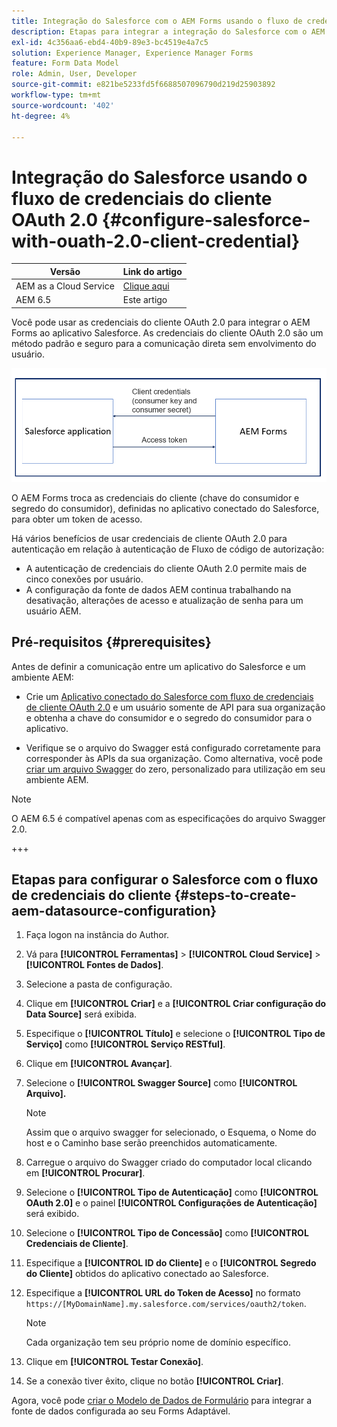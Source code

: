 ```yaml
---
title: Integração do Salesforce com o AEM Forms usando o fluxo de credenciais do cliente OAuth 2.0
description: Etapas para integrar a integração do Salesforce com o AEM Forms usando o fluxo de credenciais do cliente OAuth 2.0
exl-id: 4c356aa6-ebd4-40b9-89e3-bc4519e4a7c5
solution: Experience Manager, Experience Manager Forms
feature: Form Data Model
role: Admin, User, Developer
source-git-commit: e821be5233fd5f6688507096790d219d25903892
workflow-type: tm+mt
source-wordcount: '402'
ht-degree: 4%

---
```


# Integração do Salesforce usando o fluxo de credenciais do cliente OAuth 2.0 {#configure-salesforce-with-ouath-2.0-client-credential}

| Versão | Link do artigo |
| -------- | ---------------------------- |
| AEM as a Cloud Service | [Clique aqui](https://experienceleague.adobe.com/docs/experience-manager-cloud-service/content/forms/integrate/use-form-data-model/oauth2-client-credentials-flow-for-server-to-server-integration.html?lang=pt-BR) |
| AEM 6.5 | Este artigo |

Você pode usar as credenciais do cliente OAuth 2.0 para integrar o AEM Forms ao aplicativo Salesforce. As credenciais do cliente OAuth 2.0 são um método padrão e seguro para a comunicação direta sem envolvimento do usuário.

![Fluxo de trabalho ao definir a comunicação entre o AEM Forms e o aplicativo Salesforce](/help/forms/using/assets/salesforce-workflow.png)

O AEM Forms troca as credenciais do cliente (chave do consumidor e segredo do consumidor), definidas no aplicativo conectado do Salesforce, para obter um token de acesso.

Há vários benefícios de usar credenciais de cliente OAuth 2.0 para autenticação em relação à autenticação de Fluxo de código de autorização:

* A autenticação de credenciais do cliente OAuth 2.0 permite mais de cinco conexões por usuário.
* A configuração da fonte de dados AEM continua trabalhando na desativação, alterações de acesso e atualização de senha para um usuário AEM.

## Pré-requisitos {#prerequisites}

Antes de definir a comunicação entre um aplicativo do Salesforce e um ambiente AEM:

* Crie um [Aplicativo conectado do Salesforce com fluxo de credenciais de cliente OAuth 2.0](https://help.salesforce.com/s/articleView?id=sf.connected_app_client_credentials_setup.htm&type=5) e um usuário somente de API para sua organização e obtenha a chave do consumidor e o segredo do consumidor para o aplicativo.

* Verifique se o arquivo do Swagger está configurado corretamente para corresponder às APIs da sua organização. Como alternativa, você pode [criar um arquivo Swagger](https://experienceleague.adobe.com/docs/experience-manager-learn/cloud-service/forms/integrate-with-salesforce/describe-rest-api.html?lang=pt-BR) do zero, personalizado para utilização em seu ambiente AEM.
>[!NOTE]
>
> O AEM 6.5 é compatível apenas com as especificações do arquivo Swagger 2.0.

+++

## Etapas para configurar o Salesforce com o fluxo de credenciais do cliente {#steps-to-create-aem-datasource-configuration}

1. Faça logon na instância do Author.
1. Vá para **[!UICONTROL Ferramentas]** > **[!UICONTROL Cloud Service]** > **[!UICONTROL Fontes de Dados]**.
1. Selecione a pasta de configuração.
1. Clique em **[!UICONTROL Criar]** e a **[!UICONTROL Criar configuração do Data Source]** será exibida.
1. Especifique o **[!UICONTROL Título]** e selecione o **[!UICONTROL Tipo de Serviço]** como **[!UICONTROL Serviço RESTful]**.
1. Clique em **[!UICONTROL Avançar]**.
1. Selecione o **[!UICONTROL Swagger Source]** como **[!UICONTROL Arquivo].**
   >[!NOTE]
   >
   > Assim que o arquivo swagger for selecionado, o Esquema, o Nome do host e o Caminho base serão preenchidos automaticamente.

1. Carregue o arquivo do Swagger criado do computador local clicando em **[!UICONTROL Procurar]**.
1. Selecione o **[!UICONTROL Tipo de Autenticação]** como **[!UICONTROL OAuth 2.0]** e o painel **[!UICONTROL Configurações de Autenticação]** será exibido.
1. Selecione o **[!UICONTROL Tipo de Concessão]** como **[!UICONTROL Credenciais de Cliente]**.
1. Especifique a **[!UICONTROL ID do Cliente]** e o **[!UICONTROL Segredo do Cliente]** obtidos do aplicativo conectado ao Salesforce.
1. Especifique a **[!UICONTROL URL do Token de Acesso]** no formato
   `https://[MyDomainName].my.salesforce.com/services/oauth2/token`.

   >[!NOTE]
   >
   > Cada organização tem seu próprio nome de domínio específico.

1. Clique em **[!UICONTROL Testar Conexão]**.
1. Se a conexão tiver êxito, clique no botão **[!UICONTROL Criar]**.

Agora, você pode [criar o Modelo de Dados de Formulário](https://experienceleague.adobe.com/docs/experience-manager-65/forms/form-data-model/create-form-data-models.html?lang=pt-BR) para integrar a fonte de dados configurada ao seu Forms Adaptável.
